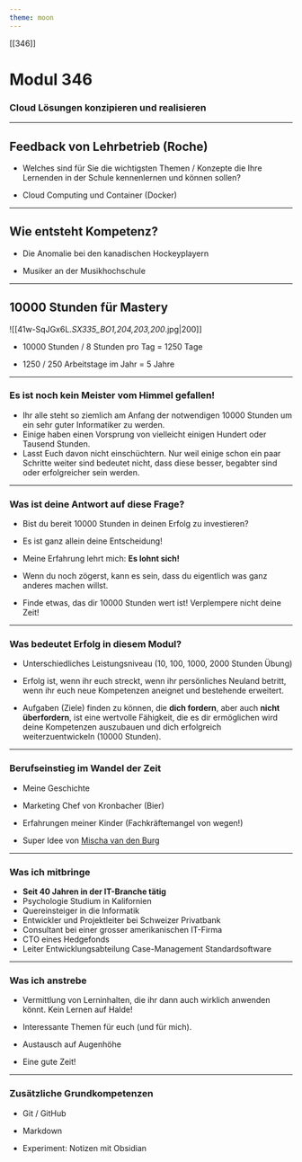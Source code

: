 ```yaml
---
theme: moon
---
```



[[346]]

# Modul 346
### Cloud Lösungen konzipieren und realisieren

---
## Feedback von Lehrbetrieb (Roche)

- Welches sind für Sie die wichtigsten Themen / Konzepte die Ihre Lernenden in der Schule kennenlernen und können sollen?

- Cloud Computing und Container (Docker)

---
## Wie entsteht Kompetenz?

- Die Anomalie bei den kanadischen Hockeyplayern

- Musiker an der Musikhochschule

---
## 10000 Stunden für Mastery
![[41w-SqJGx6L._SX335_BO1,204,203,200_.jpg|200]]

- 10000 Stunden / 8 Stunden pro Tag = 1250 Tage

- 1250 / 250 Arbeitstage im Jahr = 5 Jahre

---
### Es ist noch kein Meister vom Himmel gefallen!

- Ihr alle steht so ziemlich am Anfang der notwendigen 10000 Stunden um ein sehr guter Informatiker zu werden.
- Einige haben einen Vorsprung von vielleicht einigen Hundert oder Tausend Stunden.
- Lasst Euch davon nicht einschüchtern. Nur weil einige schon ein paar Schritte weiter sind bedeutet nicht, dass diese besser, begabter sind oder erfolgreicher sein werden.



---

### Was ist deine Antwort auf diese Frage?

- Bist du bereit 10000 Stunden in deinen Erfolg zu investieren?
  
- Es ist ganz allein deine Entscheidung!
  
- Meine Erfahrung lehrt mich: **Es lohnt sich!**
  
- Wenn du noch zögerst, kann es sein, dass du eigentlich was ganz anderes machen willst. 
  
- Finde etwas, das dir 10000 Stunden wert ist! Verplempere nicht deine Zeit!

---

### Was bedeutet Erfolg in diesem Modul?
- Unterschiedliches Leistungsniveau (10, 100, 1000, 2000 Stunden Übung)
  
- Erfolg ist, wenn ihr euch streckt, wenn ihr persönliches Neuland betritt, wenn ihr euch neue Kompetenzen aneignet und bestehende erweitert.
  
- Aufgaben (Ziele) finden zu können, die **dich fordern**, aber auch **nicht überfordern**, ist eine wertvolle Fähigkeit, die es dir ermöglichen wird deine Kompetenzen auszubauen und dich erfolgreich weiterzuentwickeln (10000 Stunden).

---
### Berufseinstieg im Wandel der Zeit

- Meine Geschichte

- Marketing Chef von Kronbacher (Bier)

- Erfahrungen meiner Kinder (Fachkräftemangel von wegen!)

- Super Idee von [Mischa van den Burg](https://www.youtube.com/@mischavandenburg)

---
### Was ich mitbringe

- **Seit 40 Jahren in der IT-Branche tätig**
- Psychologie Studium in Kalifornien
- Quereinsteiger in die Informatik
- Entwickler und Projektleiter bei Schweizer Privatbank
- Consultant bei einer grosser amerikanischen IT-Firma
- CTO eines Hedgefonds
- Leiter Entwicklungsabteilung Case-Management Standardsoftware

---
### Was ich anstrebe
- Vermittlung von Lerninhalten, die ihr dann auch wirklich anwenden könnt. 
  Kein Lernen auf Halde!

- Interessante Themen für euch (und für mich).

-  Austausch auf Augenhöhe

- Eine gute Zeit!

---
### Zusätzliche Grundkompetenzen

- Git / GitHub

- Markdown

- Experiment: Notizen mit Obsidian